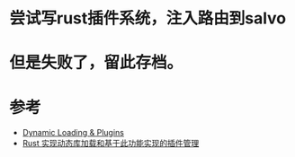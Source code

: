 # 尝试写rust插件系统，注入路由到salvo
# 但是失败了，留此存档。

# 参考
* [Dynamic Loading & Plugins](https://www.michaelfbryan.com/rust-ffi-guide/dynamic_loading.html)
* [Rust 实现动态库加载和基于此功能实现的插件管理](http://insp.top/content/how-to-implement-dynamical-loading-and-plugin-manager-for-rust)